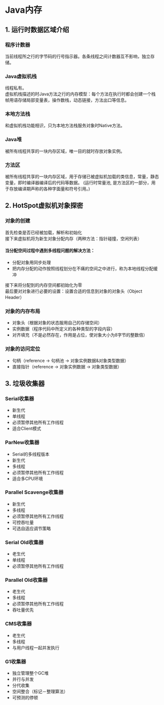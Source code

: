 # Java内存
## 1. 运行时数据区域介绍
### 程序计数器
当前线程所之行的字节码的行号指示器。各条线程之间计数器互不影响，独立存储。
### Java虚拟机栈
线程私有。   
虚拟机栈描述的时Java方法之行的内存模型：每个方法在执行时都会创建一个栈帧用语存储局部变量表，操作数栈，动态链接，方法出口等信息。
### 本地方法栈
和虚拟机栈功能相识，只为本地方法栈服务对象时Native方法。
### Java堆
被所有线程共享的一块内存区域，唯一目的就时存放对象实例。
### 方法区
被所有线程共享的一块内存区域，用于存储已被虚拟机加载的类信息，常量，静态变量，即时编译器编译后的代码等数据。
(运行时常量池, 是方法区的一部分，用于存放编译期声称的各种字面量和符号引用。)

## 2. HotSpot虚拟机对象探密
### 对象的创建
首先检查是否已经被加载，解析和初始化   
接下来虚拟机将为新生对象分配内存（两种方法：指针碰撞，空闲列表）   
#### 当分配空间过程中遇到多线程问题的解决方法：
* 分配对象用同步处理
* 把内存分配的动作按照线程划分在不痛的空间之中进行，称为本地线程分配缓冲
   
接下来将分配到的内存空间都初始化为零   
最后要对对象进行必要的设置：设置合适的信息到对象的对象头（Object Header）

### 对象的内存布局
* 对象头（根据对象的状态服用自己的存储空间）
* 实例数据（程序代码中所定义的各种类型的字段内容）
* 对齐填充（不是必然存在，作用是占位，使对象大小为8字节的整数倍）

### 对象的访问定位
* 句柄（reference -> 句柄池 -> 对象实例数据&对象类型数据）
* 直接指针（reference -> 对象实例数据 -> 对象类型数据）

## 3. 垃圾收集器
### Serial收集器
* 新生代
* 单线程
* 必须暂停其他所有工作线程
* 适合Client模式

### ParNew收集器
* Serial的多线程版本
* 新生代
* 多线程
* 必须暂停其他所有工作线程
* 适合多CPU环境

### Parallel Scavenge收集器
* 新生代
* 多线程
* 必须暂停其他所有工作线程
* 可控吞吐量
* 可选自适应调节策略

### Serial Old收集器
* 老生代
* 单线程
* 必须暂停其他所有工作线程

### Parallel Old收集器
* 老生代
* 多线程
* 必须暂停其他所有工作线程
* 吞吐量优先

### CMS收集器
* 老生代
* 多线程
* 与用户线程一起并发执行

### G1收集器
* 独立管理整个GC堆
* 并行与并发
* 分代收集
* 空间整合（标记－整理算法）
* 可预测的停顿
